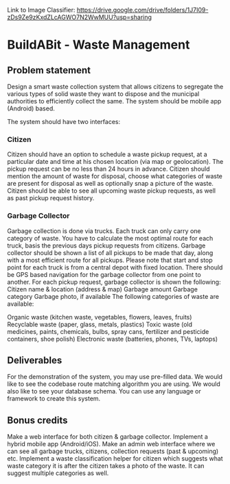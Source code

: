 Link to Image Classifier: https://drive.google.com/drive/folders/1J7I09-zDs9Ze9zKxdZLcAGWO7N2WwMUU?usp=sharing


# BuildABit - Waste Management

## Problem statement
Design a smart waste collection system that allows citizens to segregate the various types of solid waste they want to dispose and the municipal authorities to efficiently collect the same. The system should be mobile app (Android) based.

The system should have two interfaces:

### Citizen
Citizen should have an option to schedule a waste pickup request, at a particular date and time at his chosen location (via map or geolocation). The pickup request can be no less than 24 hours in advance.
Citizen should mention the amount of waste for disposal, choose what categories of waste are present for disposal as well as optionally snap a picture of the waste.
Citizen should be able to see all upcoming waste pickup requests, as well as past pickup request history.
### Garbage Collector
Garbage collection is done via trucks. Each truck can only carry one category of waste. You have to calculate the most optimal route for each truck, basis the previous days pickup requests from citizens.
Garbage collector should be shown a list of all pickups to be made that day, along with a most efficient route for all pickups. Please note that start and stop point for each truck is from a central depot with fixed location.
There should be GPS based navigation for the garbage collector from one point to another.
For each pickup request, garbage collector is shown the following:
Citizen name & location (address & map)
Garbage amount
Garbage category
Garbage photo, if available
The following categories of waste are available:

Organic waste (kitchen waste, vegetables, flowers, leaves, fruits)
Recyclable waste (paper, glass, metals, plastics)
Toxic waste (old medicines, paints, chemicals, bulbs, spray cans, fertilizer and pesticide containers, shoe polish)
Electronic waste (batteries, phones, TVs, laptops)
## Deliverables
For the demonstration of the system, you may use pre-filled data. We would like to see the codebase route matching algorithm you are using. We would also like to see your database schema. You can use any language or framework to create this system.

## Bonus credits
Make a web interface for both citizen & garbage collector.
Implement a hybrid mobile app (Android/iOS).
Make an admin web interface where we can see all garbage trucks, citizens, collection requests (past & upcoming) etc.
Implement a waste classification helper for citizen which suggests what waste category it is after the citizen takes a photo of the waste. It can suggest multiple categories as well.
